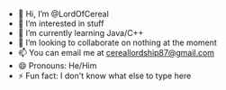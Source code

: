 - 👋 Hi, I’m @LordOfCereal
- 👀 I’m interested in stuff
- 🌱 I’m currently learning Java/C++
- 💞️ I’m looking to collaborate on nothing at the moment
- 📫 You can email me at cereallordship87@gmail.com
- 😄 Pronouns: He/Him
- ⚡ Fun fact: I don't know what else to type here

<!---
LordOfCereal/LordOfCereal is a ✨ special ✨ repository because its `README.md` (this file) appears on your GitHub profile.
You can click the Preview link to take a look at your changes.
--->
